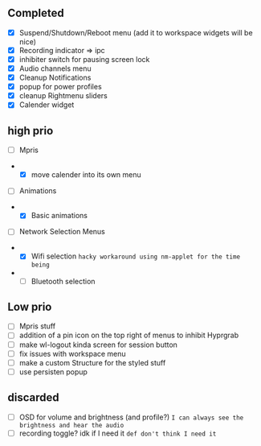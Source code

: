 ## Completed 
- [X] Suspend/Shutdown/Reboot menu (add it to workspace widgets will be nice)
- [X] Recording indicator => ipc
- [X] inhibiter switch for pausing screen lock
- [X] Audio channels menu
- [X] Cleanup Notifications
- [X] popup for power profiles
- [X] cleanup Rightmenu sliders
- [X] Calender widget

## high prio
- [ ] Mpris
- - [X] move calender into its own menu
- [ ] Animations
- - [X] Basic animations 
- [ ] Network Selection Menus
- - [x] Wifi selection `hacky workaround using nm-applet for the time being`
- - [ ] Bluetooth selection

## Low prio
- [ ] Mpris stuff
- [ ] addition of a pin icon on the top right of menus to inhibit Hyprgrab
- [ ] make wl-logout kinda screen for session button
- [ ] fix issues with workspace menu
- [ ] make a custom Structure for the styled stuff
- [ ] use persisten popup

## discarded
- [ ] OSD for volume and brightness (and profile?)  `I can always see the brightness and hear the audio`
- [ ] recording toggle? idk if I need it `def don't think I need it`
